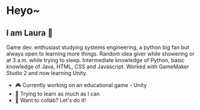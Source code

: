 # Heyo~
## I am Laura 🦦

Game dev. enthusiast studying systems engineering, a python big fan but always open to learning more things. Random idea giver while showering or at 3 a.m. while trying to sleep. Intermediate knowledge of Python, basic knowledge of Java, HTML, CSS and Javascript. Worked with GameMaker Studio 2 and now learning Unity.

- 🎮 Currently working on an educational game - Unity
- 📖 Trying to learn as much as I can
- 🤝 Want to collab? Let's do it!
